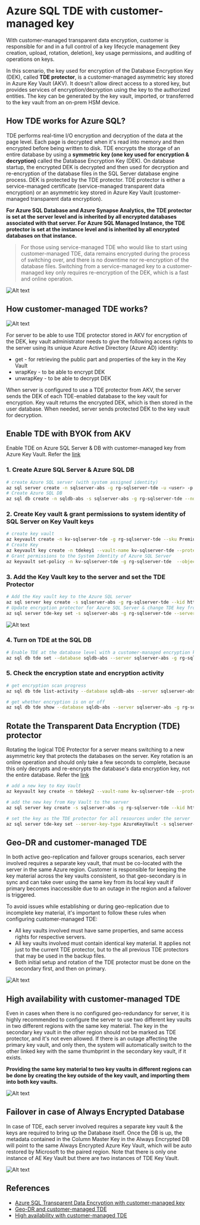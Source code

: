 # Azure SQL TDE with customer-managed key
With customer-managed transparent data encryption, customer is responsible for and in a full control of a key lifecycle management (key creation, upload, rotation, deletion), key usage permissions, and auditing of operations on keys.

In this scenario, the key used for encryption of the Database Encryption Key (DEK), called **TDE protector**, is a customer-managed asymmetric key stored in Azure Key Vault (AKV). It doesn't allow direct access to a stored key, but provides services of encryption/decryption using the key to the authorized entities. The key can be generated by the key vault, imported, or transferred to the key vault from an on-prem HSM device.

## How TDE works for Azure SQL?
TDE performs real-time I/O encryption and decryption of the data at the page level. Each page is decrypted when it's read into memory and then encrypted before being written to disk. TDE encrypts the storage of an entire database by using a **symmetric key (one key used for encryption & decryption)** called the Database Encryption Key (DEK). On database startup, the encrypted DEK is decrypted and then used for decryption and re-encryption of the database files in the SQL Server database engine process. DEK is protected by the TDE protector. TDE protector is either a service-managed certificate (service-managed transparent data encryption) or an asymmetric key stored in Azure Key Vault (customer-managed transparent data encryption).

**For Azure SQL Database and Azure Synapse Analytics, the TDE protector is set at the server level and is inherited by all encrypted databases associated with that server. For Azure SQL Managed Instance, the TDE protector is set at the instance level and is inherited by all encrypted databases on that instance.**

> For those using service-managed TDE who would like to start using customer-managed TDE, data remains encrypted during the process of switching over, and there is no downtime nor re-encryption of the database files. Switching from a service-managed key to a customer-managed key only requires re-encryption of the DEK, which is a fast and online operation.

![Alt text](/images/tde-sm-vs-cm.png)

## How customer-managed TDE works?
![Alt text](/images/customer-managed-tde-with-roles.png)

For server to be able to use TDE protector stored in AKV for encryption of the DEK, key vault administrator needs to give the following access rights to the server using its unique Azure Active Directory (Azure AD) identity:
* get - for retrieving the public part and properties of the key in the Key Vault
* wrapKey - to be able to encrypt DEK
* unwrapKey - to be able to decrypt DEK

When server is configured to use a TDE protector from AKV, the server sends the DEK of each TDE-enabled database to the key vault for encryption. Key vault returns the encrypted DEK, which is then stored in the user database. When needed, server sends protected DEK to the key vault for decryption.

## Enable TDE with BYOK from AKV
Enable TDE on Azure SQL Server & DB with customer-managed key from Azure Key Vault. Refer the [link](https://docs.microsoft.com/en-us/azure/azure-sql/database/transparent-data-encryption-byok-configure?tabs=azure-cli)

### 1. Create Azure SQL Server & Azure SQL DB
```bash
# create Azure SQL server (with system assigned identity)
az sql server create -n sqlserver-abs -g rg-sqlserver-tde -u <user> -p <password> --assign-identity --no-wait --debug
# Create Azure SQL DB 
az sql db create -n sqldb-abs -s sqlserver-abs -g rg-sqlserver-tde --no-wait --debug
```
### 2. Create Key vault & grant permissions to system identity of SQL Server on Key Vault keys 
```bash
# create key vault
az keyvault create -n kv-sqlserver-tde -g rg-sqlserver-tde --sku Premium --enable-soft-delete true --debug
# Create Key
az keyvault key create -n tdekey1 --vault-name kv-sqlserver-tde --protection hsm --size 2048 --kty RSA-HSM
# Grant permissions to the System Identity of Azure SQL Server
az keyvault set-policy -n kv-sqlserver-tde -g rg-sqlserver-tde  --object-id ee2680db-46e6-4ead-9365-05bb736761d0 --key-permissions wrapKey unwrapKey get
```
### 3. Add the Key Vault key to the server and set the TDE Protector
```bash
# Add the Key vault key to the Azure SQL server
az sql server key create -s sqlserver-abs -g rg-sqlserver-tde --kid https://kv-sqlserver-tde.vault.azure.net/keys/tdekey1/0ecd8de040e048d1a562a5e0c838e290
# Update encryption protector for Azure SQL Server & change TDE key from service-managed to customer-managed
az sql server tde-key set -s sqlserver-abs -g rg-sqlserver-tde --server-key-type AzureKeyVault --kid https://kv-sqlserver-tde.vault.azure.net/keys/tdekey1/0ecd8de040e048d1a562a5e0c838e290
```
![Alt text](/images/update-tde-protector.png)
### 4. Turn on TDE at the SQL DB
```bash
# Enable TDE at the database level with a customer-managed encryption key in Azure Key Vault
az sql db tde set --database sqldb-abs --server sqlserver-abs -g rg-sqlserver-tde --status Enabled
```
### 5. Check the encryption state and encryption activity
```bash
# get encryption scan progress
az sql db tde list-activity --database sqldb-abs --server sqlserver-abs -g rg-sqlserver-tde  

# get whether encryption is on or off
az sql db tde show --database sqldb-abs --server sqlserver-abs -g rg-sqlserver-tde
```

## Rotate the Transparent Data Encryption (TDE) protector
Rotating the logical TDE Protector for a server means switching to a new asymmetric key that protects the databases on the server. Key rotation is an online operation and should only take a few seconds to complete, because this only decrypts and re-encrypts the database's data encryption key, not the entire database.
Refer the [link](https://docs.microsoft.com/en-us/azure/azure-sql/database/transparent-data-encryption-byok-key-rotation?tabs=azure-cli)
```bash
# add a new key to Key Vault
az keyvault key create -n tdekey2 --vault-name kv-sqlserver-tde --protection hsm --size 3072 --kty RSA-HSM

# add the new key from Key Vault to the server
az sql server key create -s sqlserver-abs -g rg-sqlserver-tde --kid https://kv-sqlserver-tde.vault.azure.net/keys/tdekey2/79b628613b0644229231e30eef68ad7f

# set the key as the TDE protector for all resources under the server
az sql server tde-key set --server-key-type AzureKeyVault -s sqlserver-abs -g rg-sqlserver-tde --kid https://kv-sqlserver-tde.vault.azure.net/keys/tdekey2/79b628613b0644229231e30eef68ad7f
```

## Geo-DR and customer-managed TDE
In both active geo-replication and failover groups scenarios, each server involved requires a separate key vault, that must be co-located with the server in the same Azure region. Customer is responsible for keeping the key material across the key vaults consistent, so that geo-secondary is in sync and can take over using the same key from its local key vault if primary becomes inaccessible due to an outage in the region and a failover is triggered.

To avoid issues while establishing or during geo-replication due to incomplete key material, it's important to follow these rules when configuring customer-managed TDE:
* All key vaults involved must have same properties, and same access rights for respective servers.
* All key vaults involved must contain identical key material. It applies not just to the current TDE protector, but to the all previous TDE protectors that may be used in the backup files.
* Both initial setup and rotation of the TDE protector must be done on the secondary first, and then on primary.

![Alt text](/images/customer-managed-tde-with-bcdr.png)

## High availability with customer-managed TDE
Even in cases when there is no configured geo-redundancy for server, it is highly recommended to configure the server to use two different key vaults in two different regions with the same key material. The key in the secondary key vault in the other region should not be marked as TDE protector, and it's not even allowed. If there is an outage affecting the primary key vault, and only then, the system will automatically switch to the other linked key with the same thumbprint in the secondary key vault, if it exists.

**Providing the same key material to two key vaults in different regions can be done by creating the key outside of the key vault, and importing them into both key vaults.**

![Alt text](/images/customer-managed-tde-with-ha.png)

## Failover in case of Always Encrypted Database
In case of TDE, each server involved requires a separate key vault & the keys are required to bring up the Database itself. Once the DB is up, the metadata contained in the Column Master Key in the Always Encrypted DB will point to the same Always Encrypted Azure Key Vault, which will be auto restored by Microsoft to the paired region. Note that there is only one instance of AE Key Vault but there are two instances of TDE Key Vault.

![Alt text](/images/failover-tde-vs-ae.png)

## References
* [Azure SQL Transparent Data Encryption with customer-managed key](https://docs.microsoft.com/en-us/azure/azure-sql/database/transparent-data-encryption-byok-overview#doubleencryption)
* [Geo-DR and customer-managed TDE](https://docs.microsoft.com/en-ca/azure/azure-sql/database/transparent-data-encryption-byok-overview?view=sql-server-ver15#geo-dr-and-customer-managed-tde)
* [High availability with customer-managed TDE](https://docs.microsoft.com/en-ca/azure/azure-sql/database/transparent-data-encryption-byok-overview?view=sql-server-ver15#high-availability-with-customer-managed-tde)